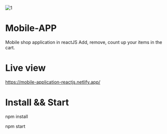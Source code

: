 
![1](https://user-images.githubusercontent.com/45037539/148639126-f96a7658-7196-47ff-827f-5689176dff7d.jpg)

# Mobile-APP
Mobile shop application in reactJS
Add, remove, count up your items in the cart.

# Live view

https://mobile-application-reactjs.netlify.app/


# Install && Start

npm install

npm start




